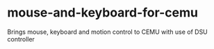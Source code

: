 # mouse-and-keyboard-for-cemu
Brings mouse, keyboard and motion control to CEMU with use of DSU controller
